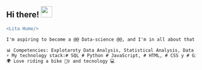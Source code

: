 ## Hi there! <img src="https://raw.githubusercontent.com/iampavangandhi/iampavangandhi/master/gifs/Hi.gif" width="30px">

```diff
<Lita Hume/>

I'm aspiring to become a @@ Data-science @@, and I'm in all about that hustle to keep learning and growing in the data game. I'm diving into the world of data analysis, data science, and data engineering, even though my formal education didn't exactly lead me down the computer science or statistics path ⭐. But guess what? I'm not letting that stop me!

📊 Competencies: Explotaroty Data Analysis, Statistical Analysis, Data Visualization y Machine Learning
⚡ My technology stack:# SQL # Python # JavaScript, # HTML, # CSS y # Git
🌍 Love riding a bike 🚴‍♀️ and tecnology 💻

```
